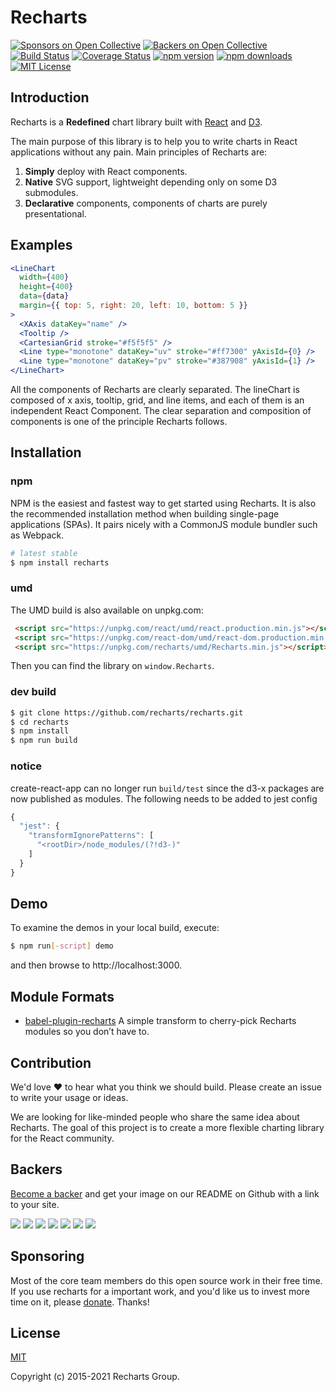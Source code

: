 # Recharts

[![Sponsors on Open Collective](https://opencollective.com/recharts/sponsors/badge.svg)](https://opencollective.com/recharts#sponsors)
[![Backers on Open Collective](https://opencollective.com/recharts/backers/badge.svg)](https://opencollective.com/recharts#backer)
[![Build Status](https://github.com/recharts/recharts/workflows/Node.js%20CI/badge.svg)](https://github.com/recharts/recharts/actions)
[![Coverage Status](https://coveralls.io/repos/recharts/recharts/badge.svg?branch=master&service=github)](https://coveralls.io/github/recharts/recharts?branch=master)
[![npm version](https://badge.fury.io/js/recharts.svg)](http://badge.fury.io/js/recharts)
[![npm downloads](https://img.shields.io/npm/dm/recharts.svg?style=flat-square)](https://www.npmjs.com/package/recharts)
[![MIT License](https://img.shields.io/badge/license-MIT-blue.svg?style=flat)](/LICENSE)

## Introduction

Recharts is a **Redefined** chart library built with [React](https://facebook.github.io/react/) and [D3](http://d3js.org).

The main purpose of this library is to help you to write charts in React applications without any pain. Main principles of Recharts are:

1. **Simply** deploy with React components.
1. **Native** SVG support, lightweight depending only on some D3 submodules.
1. **Declarative** components, components of charts are purely presentational.

## Examples

```jsx
<LineChart
  width={400}
  height={400}
  data={data}
  margin={{ top: 5, right: 20, left: 10, bottom: 5 }}
>
  <XAxis dataKey="name" />
  <Tooltip />
  <CartesianGrid stroke="#f5f5f5" />
  <Line type="monotone" dataKey="uv" stroke="#ff7300" yAxisId={0} />
  <Line type="monotone" dataKey="pv" stroke="#387908" yAxisId={1} />
</LineChart>
```

All the components of Recharts are clearly separated. The lineChart is composed of x axis, tooltip, grid, and line items, and each of them is an independent React Component. The clear separation and composition of components is one of the principle Recharts follows.

## Installation

### npm

NPM is the easiest and fastest way to get started using Recharts. It is also the recommended installation method when building single-page applications (SPAs). It pairs nicely with a CommonJS module bundler such as Webpack.


```sh
# latest stable
$ npm install recharts
```

### umd

The UMD build is also available on unpkg.com:

```html
 <script src="https://unpkg.com/react/umd/react.production.min.js"></script>
 <script src="https://unpkg.com/react-dom/umd/react-dom.production.min.js"></script>
 <script src="https://unpkg.com/recharts/umd/Recharts.min.js"></script>
```

Then you can find the library on `window.Recharts`.

### dev build

```sh
$ git clone https://github.com/recharts/recharts.git
$ cd recharts
$ npm install
$ npm run build
```

### notice

create-react-app can no longer run `build/test` since the d3-x packages are now published as modules.
The following needs to be added to jest config

```js
{
  "jest": {
    "transformIgnorePatterns": [
      "<rootDir>/node_modules/(?!d3-)"
    ]
  }
}
```

## Demo

To examine the demos in your local build, execute:

```sh
$ npm run[-script] demo
```

and then browse to http://localhost:3000.

## Module Formats

- [babel-plugin-recharts](https://github.com/recharts/babel-plugin-recharts) A simple transform to cherry-pick Recharts modules so you don’t have to.

## Contribution

We'd love :heart: to hear what you think we should build. Please create an issue to write your usage or ideas.

We are looking for like-minded people who share the same idea about Recharts. The goal of this project is to create a more flexible charting library for the  React community.

## Backers
[Become a backer](https://opencollective.com/recharts#backer) and get your image on our README on Github with a link to your site.

<a href="https://opencollective.com/recharts/backer/0/website?requireActive=false" target="_blank"><img src="https://opencollective.com/recharts/backer/0/avatar.svg?requireActive=false"></a>
<a href="https://opencollective.com/recharts/backer/1/website?requireActive=false" target="_blank"><img src="https://opencollective.com/recharts/backer/1/avatar.svg?requireActive=false"></a>
<a href="https://opencollective.com/recharts/backer/2/website?requireActive=false" target="_blank"><img src="https://opencollective.com/recharts/backer/2/avatar.svg?requireActive=false"></a>
<a href="https://opencollective.com/recharts/backer/3/website?requireActive=false" target="_blank"><img src="https://opencollective.com/recharts/backer/3/avatar.svg?requireActive=false"></a>
<a href="https://opencollective.com/recharts/backer/4/website?requireActive=false" target="_blank"><img src="https://opencollective.com/recharts/backer/4/avatar.svg?requireActive=false"></a>
<a href="https://opencollective.com/recharts/backer/5/website?requireActive=false" target="_blank"><img src="https://opencollective.com/recharts/backer/5/avatar.svg?requireActive=false"></a>
<a href="https://opencollective.com/recharts/backer/6/website?requireActive=false" target="_blank"><img src="https://opencollective.com/recharts/backer/6/avatar.svg?requireActive=false"></a>

## Sponsoring

Most of the core team members do this open source work in their free time. If you use recharts for a important work, and you'd like us to invest more time on it, please [donate](https://opencollective.com/recharts#sponsors). Thanks!

## License

[MIT](http://opensource.org/licenses/MIT)

Copyright (c) 2015-2021 Recharts Group.
